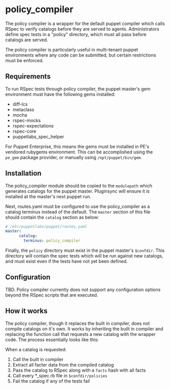 policy\_compiler
================

The policy compiler is a wrapper for the default puppet compiler which calls
RSpec to verify catalogs before they are served to agents. Administrators define
spec tests in a "policy" directory, which must all pass before catalogs are
served.

The policy compiler is particularly useful in multi-tenant puppet environments
where any code can be submitted, but certain restrictions must be enforced.

Requirements
------------

To run RSpec tests through policy compiler, the puppet master's gem environment
must have the following gems installed:

  - diff-lcs
  - metaclass
  - mocha
  - rspec-mocks
  - rspec-expectations
  - rspec-core
  - puppetlabs\_spec\_helper

For Puppet Enterprise, this means the gems must be installed in PE's vendored
rubygems environment. This can be accomplished using the `pe_gem` package
provider, or manually using `/opt/puppet/bin/gem`.

Installation
------------

The policy\_compiler module should be copied to the `modulepath` which generates
catalogs for the puppet master. Pluginsync will ensure it is installed at the
master's next puppet run.

Next, routes.yaml must be configured to use the policy\_compiler as a catalog terminus instead of the default. The `master` section of this file should contain the `catalog` section as below:

```yaml
# /etc/puppetlabs/puppet/routes.yaml
master:
      catalog:
        terminus: policy_compiler
```

Finally, the `policy` directory must exist in the puppet master's `$confdir`.
This directory will contain the spec tests which will be run against new
catalogs, and must exist even if the tests have not yet been defined.

Configuration
-------------

TBD. Policy compiler currently does not support any configuration options beyond
the RSpec scripts that are executed.

How it works
------------

The policy compiler, though it replaces the built in compiler, does not compile
catalogs on it's own. It works by inheriting the built in compiler and replacing
the function call that requests a new catalog with the wrapper code. The process
essentially looks like this:

  When a catalog is requested:
  1. Call the built in compiler
  2. Extract all facter data from the compiled catalog
  3. Pass the catalog to RSpec along with a `facts` hash with all facts
  4. Call every *_spec.rb file in `$confdir/policies`
  5. Fail the catalog if any of the tests fail

